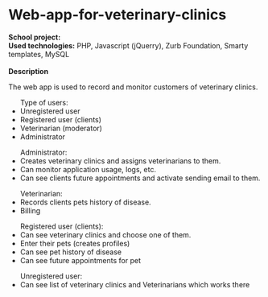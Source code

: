 # Web-app-for-veterinary-clinics
<b>School project:</b> <br>
<b>Used technologies:</b> PHP, Javascript (jQuerry), Zurb Foundation, Smarty templates, MySQL<br><br>
<b>Description</b>
<p>The web app is used to record and monitor customers of veterinary clinics.</p>
<ul>Type of users:
	<li>Unregistered user</li>
	<li>Registered user (clients)</li>
	<li>Veterinarian (moderator)</li>
	<li>Administrator</li>
</ul>
<ul>Administrator:
	<li>Creates veterinary clinics and assigns veterinarians to them.</li>
  <li>Can monitor application usage, logs, etc.</li>
	<li>Can see clients future appointments and activate sending email to them.</li>
</ul>
<ul>Veterinarian:
	<li>Records clients pets history of disease.</li>
	<li>Billing</li>
</ul>
<ul>Registered user (clients):
<li>Can see veterinary clinics and choose one of them.</li>
<li>Enter their pets (creates profiles)</li>	
<li>Can see pet history of disease</li>
<li>Can see future appointments for pet</li>
</ul>	
<ul>Unregistered user:
<li>Can see list of veterinary clinics and Veterinarians which works there</li>
</ul>		
